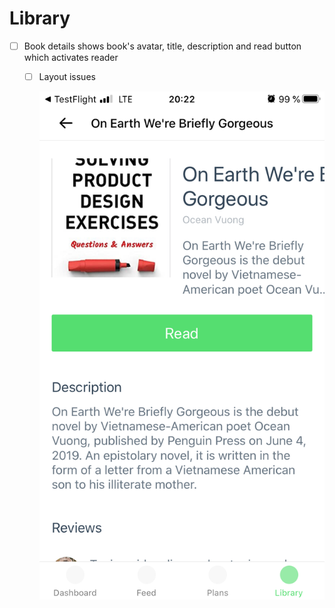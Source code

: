 # Library

- [ ]  Book details shows book's avatar, title, description and read button which activates reader
    - [ ]  Layout issues

        ![Library/Untitled.png](Library/Untitled.png)